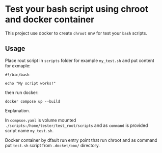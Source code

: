# Test your bash script using chroot and docker container

This project use docker to create `chroot` env for test your `bash` scripts.

## Usage

Place rout script in `scripts` folder for example `my_test.sh` and put content for exmaple:

```shell
#!/bin/bash

echo "My script works!"
```
then run docker:

```shell
docker compose up --build
```

Explanation.

In `compsoe.yaml` is volume mounted `./scripts:/home/tester/test_root/scripts` and as `command` is provided script name `my_test.sh`.

Docker container by dfault run entry point that run chroot and as command put `test.sh` script from `.docket/box/` directory.

